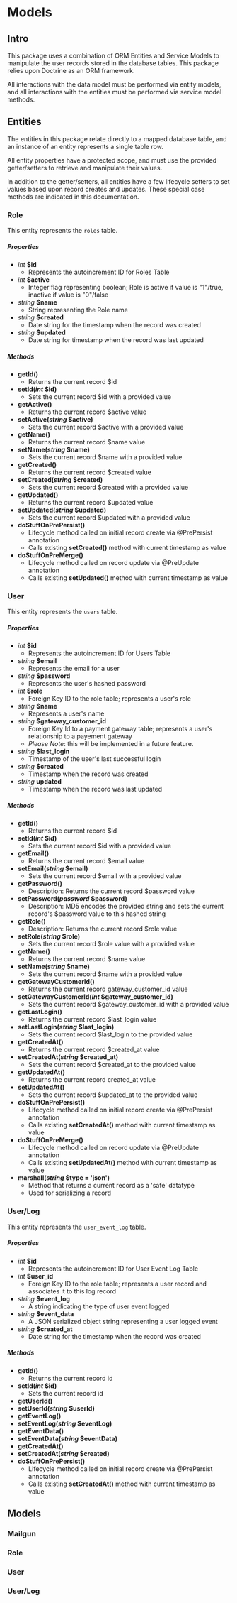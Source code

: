 # Models

## Intro

This package uses a combination of ORM Entities and Service Models to manipulate the user records stored in the database tables. This package relies upon Doctrine as an ORM framework.

All interactions with the data model must be performed via entity models, and all interactions with the entities must be performed via service model methods.

## Entities

The entities in this package relate directly to a mapped database table, and an instance of an entity represents a single table row.

All entity properties have a protected scope, and must use the provided getter/setters to retrieve and manipulate their values. 

In addition to the getter/setters, all entities have a few lifecycle setters to set values based upon record creates and updates. These special case methods are indicated in this documentation.

### Role

This entity represents the `roles` table.

##### Properties

* *int* **$id**
    * Represents the autoincrement ID for Roles Table
* *int* **$active**
    * Integer flag representing boolean; Role is active if value is "1"/true, inactive if value is "0"/false
* *string* **$name**
    * String representing the Role name
* *string* **$created**
    * Date string for the timestamp when the record was created
* *string* **$updated**
    * Date string for timestamp when the record was last updated

##### Methods

* **getId()**
    * Returns the current record $id
* **setId(*int* $id)**
    * Sets the current record $id with a provided value
* **getActive()**
    * Returns the current record $active value
* **setActive(*string* $active)**
    * Sets the current record $active with a provided value
* **getName()**
    * Returns the current record $name value
* **setName(*string* $name)**
    * Sets the current record $name with a provided value
* **getCreated()**
    * Returns the current record $created value
* **setCreated(*string* $created)**
    * Sets the current record $created with a provided value
* **getUpdated()**
    * Returns the current record $updated value
* **setUpdated(*string* $updated)**
    * Sets the current record $updated with a provided value
* **doStuffOnPrePersist()**
    * Lifecycle method called on initial record create via @PrePersist annotation
    * Calls existing **setCreated()** method with current timestamp as value
* **doStuffOnPreMerge()**
    * Lifecycle method called on record update via @PreUpdate annotation
    * Calls existing **setUpdated()** method with current timestamp as value

### User

This entity represents the `users` table.

##### Properties

* *int* **$id**
    * Represents the autoincrement ID for Users Table
* *string* **$email**
    * Represents the email for a user
* *string* **$password**
    * Represents the user's hashed password 
* *int* **$role**
    * Foreign Key ID to the role table; represents a user's role
* *string* **$name**
    * Represents a user's name   
* *string* **$gateway_customer_id**
    * Foreign Key Id to a payment gateway table; represents a user's relationship to a payement gateway
    * _Please Note_: this will be implemented in a future feature.
* *string* **$last_login**
    * Timestamp of the user's last successful login
* *string* **$created**
    * Timestamp when the record was created
* *string* **updated**
    * Timestamp when the record was last updated

##### Methods

* **getId()**
    * Returns the current record $id
* **setId(*int* $id)**
    * Sets the current record $id with a provided value
* **getEmail()**
    * Returns the current record $email value
* **setEmail(*string* $email)**
    * Sets the current record $email with a provided value
* **getPassword()**
    * Description: Returns the current record $password value
* **setPassword(*password* $password)**
    * Description: MD5 encodes the provided string and sets the current record's $password value to this hashed string
* **getRole()**
    * Description: Returns the current record $role value
* **setRole(*string* $role)**
   * Sets the current record $role value with a provided value
* **getName()**
    * Returns the current record $name value
* **setName(*string* $name)**
   * Sets the current record $name with a provided value
* **getGatewayCustomerId()**
    * Returns the current record gateway_customer_id value
* **setGatewayCustomerId(*int* $gateway_customer_id)**
    * Sets the current record $gateway_customer_id with a provided value
* **getLastLogin()**
    * Returns the current record $last_login value
* **setLastLogin(*string* $last_login)**
    * Sets the current record $last_login to the provided value
* **getCreatedAt()**
    * Returns the current record $created_at value
* **setCreatedAt(*string* $created_at)**
    * Sets the current record $created_at to the provided value
* **getUpdatedAt()**
    * Returns the current record created_at value
* **setUpdatedAt()**
    * Sets the current record $updated_at to the provided value
* **doStuffOnPrePersist()**
    * Lifecycle method called on initial record create via @PrePersist annotation
    * Calls existing **setCreatedAt()** method with current timestamp as value
* **doStuffOnPreMerge()**
    * Lifecycle method called on record update via @PreUpdate annotation
    * Calls existing **setUpdatedAt()** method with current timestamp as value
* **marshall(*string* $type = 'json')**
    * Method that returns a current record as a 'safe' datatype
    * Used for serializing a record  

### User/Log

This entity represents the `user_event_log` table.

##### Properties

* *int* **$id**
    * Represents the autoincrement ID for User Event Log Table
* *int* **$user_id**
    * Foreign Key ID to the role table; represents a user record and associates it to this log record
* *string* **$event_log**
    * A string indicating the type of user event logged
* *string* **$event_data**
    * A JSON serialized object string representing a user logged event
* *string* **$created_at**
    * Date string for the timestamp when the record was created

##### Methods

* **getId()**
    * Returns the current record id
* **setId(*int* $id)**
    * Sets the current record id
* **getUserId()**
* **setUserId(*string* $userId)**
* **getEventLog()**
* **setEventLog(*string* $eventLog)**
* **getEventData()**
* **setEventData(*string* $eventData)**
* **getCreatedAt()**
* **setCreatedAt(*string* $created)**
* **doStuffOnPrePersist()**
    * Lifecycle method called on initial record create via @PrePersist annotation
    * Calls existing **setCreatedAt()** method with current timestamp as value

## Models

### Mailgun

### Role

### User

### User/Log
